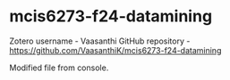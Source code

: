 # mcis6273-f24-datamining
Zotero username - Vaasanthi
GitHub repository - https://github.com/VaasanthiK/mcis6273-f24-datamining

Modified file from console.
